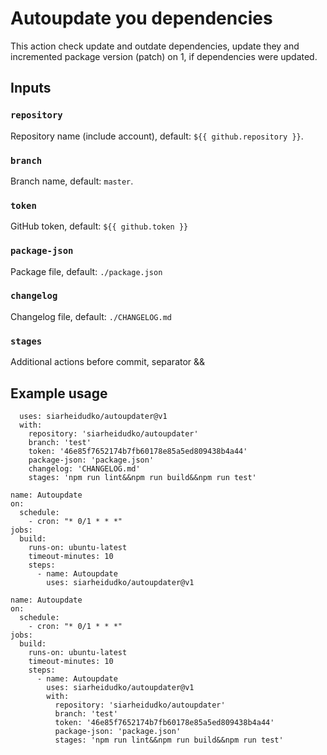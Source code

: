# Autoupdate you dependencies

This action check update and outdate dependencies, update they and incremented package version (patch) on 1, if dependencies were updated.

## Inputs

### `repository`

Repository name (include account), default: `${{ github.repository }}`.

### `branch`

Branch name, default: `master`.

### `token`

GitHub token, default: `${{ github.token }}`

### `package-json`

Package file, default: `./package.json`

### `changelog`

Changelog file, default: `./CHANGELOG.md`

### `stages`

Additional actions before commit, separator &&

## Example usage

```
  uses: siarheidudko/autoupdater@v1
  with:
    repository: 'siarheidudko/autoupdater'
    branch: 'test'
    token: '46e85f7652174b7fb60178e85a5ed809438b4a44'
    package-json: 'package.json'
    changelog: 'CHANGELOG.md'
    stages: 'npm run lint&&npm run build&&npm run test'
```

```
name: Autoupdate
on:
  schedule:
    - cron: "* 0/1 * * *"
jobs:
  build:
    runs-on: ubuntu-latest
    timeout-minutes: 10
    steps:
      - name: Autoupdate
        uses: siarheidudko/autoupdater@v1
```

```
name: Autoupdate
on:
  schedule:
    - cron: "* 0/1 * * *"
jobs:
  build:
    runs-on: ubuntu-latest
    timeout-minutes: 10
    steps:
      - name: Autoupdate
        uses: siarheidudko/autoupdater@v1
        with:
          repository: 'siarheidudko/autoupdater'
          branch: 'test'
          token: '46e85f7652174b7fb60178e85a5ed809438b4a44'
          package-json: 'package.json'
          stages: 'npm run lint&&npm run build&&npm run test'
```
